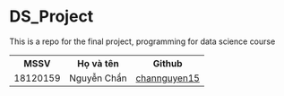 # DS_Project
This is a repo for the final project, programming for data science course

<table>
  <tr>
    <th>MSSV</th>
    <th>Họ và tên</th>
    <th>Github</th>
  </tr>
  
  <tr>
    <td>18120159</td>
    <td>Nguyễn Chẩn</td>
    <td> <a href="https://github.com/channguyen15">channguyen15</a> </td>
  </tr>
  
</table>
